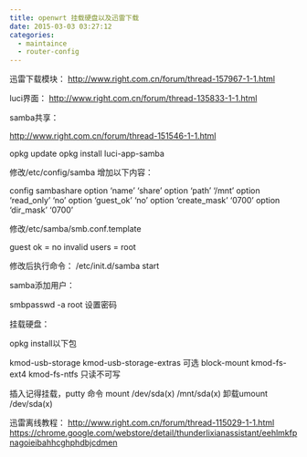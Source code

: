 ```yaml
---
title: openwrt 挂载硬盘以及迅雷下载
date: 2015-03-03 03:27:12
categories:
  - maintaince
  - router-config
---
```


迅雷下载模块：
http://www.right.com.cn/forum/thread-157967-1-1.html

luci界面：
http://www.right.com.cn/forum/thread-135833-1-1.html
 
samba共享：
 
http://www.right.com.cn/forum/thread-151546-1-1.html
 

opkg update
opkg install luci-app-samba

修改/etc/config/samba
增加以下内容：
 
config sambashare
option ‘name’ ‘share’
option ‘path’ ‘/mnt’
option ‘read_only’ ‘no’
option ‘guest_ok’ ‘no’
option ‘create_mask’ ‘0700’
option ‘dir_mask’ ‘0700’


修改/etc/samba/smb.conf.template
 
guest ok = no
invalid users = root


修改后执行命令：
/etc/init.d/samba start
 
samba添加用户： 

smbpasswd -a root
设置密码
 
 
挂载硬盘：

opkg install以下包
 
kmod-usb-storage
kmod-usb-storage-extras 可选
block-mount
kmod-fs-ext4
kmod-fs-ntfs 只读不可写
 
插入记得挂载，putty 命令
mount /dev/sda(x) /mnt/sda(x)
卸载umount /dev/sda(x)
 
 
 
迅雷离线教程：
http://www.right.com.cn/forum/thread-115029-1-1.html
https://chrome.google.com/webstore/detail/thunderlixianassistant/eehlmkfpnagoieibahhcghphdbjcdmen
 